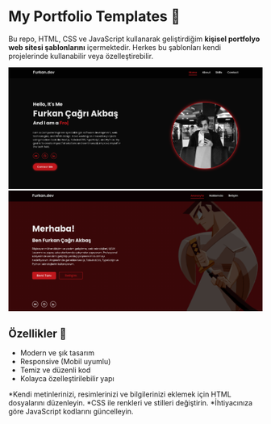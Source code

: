 # My Portfolio Templates 🚀

Bu repo, HTML, CSS ve JavaScript kullanarak geliştirdiğim **kişisel portfolyo web sitesi şablonlarını** içermektedir. Herkes bu şablonları kendi projelerinde kullanabilir veya özelleştirebilir.

![Portfolio Preview](assets/portfolio-preview.png)
![Portfolio Preview](assets/portfolio-preview2.png)

## Özellikler 🌟
- Modern ve şık tasarım
- Responsive (Mobil uyumlu)
- Temiz ve düzenli kod
- Kolayca özelleştirilebilir yapı

*Kendi metinlerinizi, resimlerinizi ve bilgilerinizi eklemek için HTML dosyalarını düzenleyin.
*CSS ile renkleri ve stilleri değiştirin.
*İhtiyacınıza göre JavaScript kodlarını güncelleyin.
